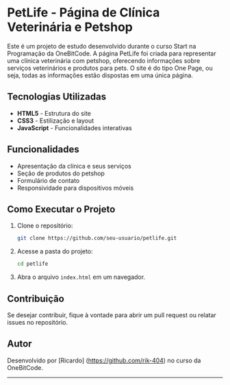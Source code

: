 # PetLife - Página de Clínica Veterinária e Petshop

Este é um projeto de estudo desenvolvido durante o curso Start na Programação da OneBitCode. A página PetLife foi criada para representar uma clínica veterinária com petshop, oferecendo informações sobre serviços veterinários e produtos para pets. O site é do tipo One Page, ou seja, todas as informações estão dispostas em uma única página.

## Tecnologias Utilizadas
- **HTML5** - Estrutura do site
- **CSS3** - Estilização e layout
- **JavaScript** - Funcionalidades interativas

## Funcionalidades
- Apresentação da clínica e seus serviços
- Seção de produtos do petshop
- Formulário de contato
- Responsividade para dispositivos móveis

## Como Executar o Projeto
1. Clone o repositório:
   ```sh
   git clone https://github.com/seu-usuario/petlife.git
   ```
2. Acesse a pasta do projeto:
   ```sh
   cd petlife
   ```
3. Abra o arquivo `index.html` em um navegador.

## Contribuição
Se desejar contribuir, fique à vontade para abrir um pull request ou relatar issues no repositório.

## Autor
Desenvolvido por [Ricardo] (https://github.com/rik-404) no curso da OneBitCode.

---


